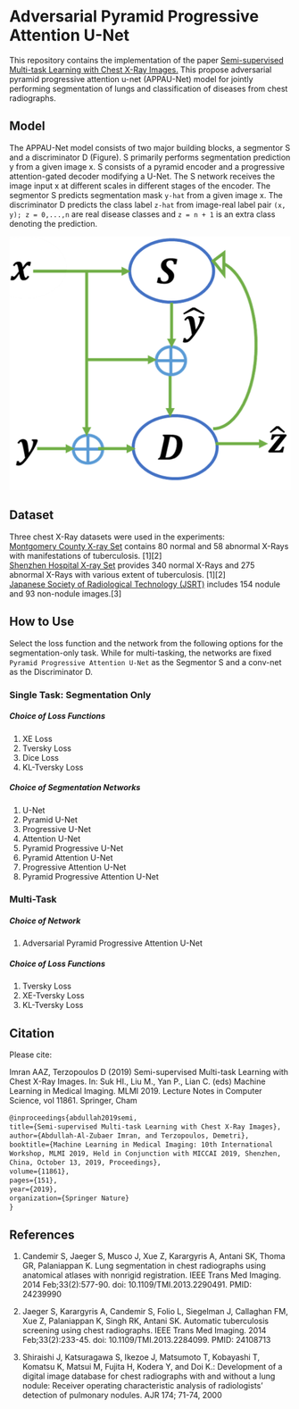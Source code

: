 # Adversarial Pyramid Progressive Attention U-Net
This repository contains the implementation of the paper <a href="https://link.springer.com/chapter/10.1007/978-3-030-32692-0_18">Semi-supervised Multi-task Learning with Chest X-Ray Images.</a> This propose adversarial pyramid progressive attention u-net (APPAU-Net) model for jointly performing segmentation of lungs and classification of diseases from chest radiographs. 


## Model
The APPAU-Net model consists of two major building blocks, a segmentor S and a discriminator D (Figure). S primarily performs segmentation prediction y from a given image x. S consists of a pyramid encoder and a progressive attention-gated decoder modifying a U-Net. The S network receives the image input x at different scales in different stages of the encoder. The segmentor S predicts segmentation mask `y-hat` from a given image x. The discriminator D predicts the class label `z-hat` from image-real label pair `(x, y); z = 0,...,n` are real disease classes and `z = n + 1` is an extra class denoting the prediction.

![](appaunet-final.png?raw=true)



## Dataset
Three chest X-Ray datasets were used in the experiments:<br>
<a href="http://academictorrents.com/details/ac786f74878a5775c81d490b23842fd4736bfe33">Montgomery County X-ray Set</a> contains 80 normal and 58 abnormal X-Rays with manifestations of tuberculosis. [1][2] <br>
<a href="http://academictorrents.com/details/462728e890bd37c05e9439c885df7afc36209cc8">Shenzhen Hospital X-ray Set</a> provides 340 normal X-Rays and 275 abnormal X-Rays with various extent of tuberculosis. [1][2] <br>
<a href="http://db.jsrt.or.jp/eng.php">Japanese Society of Radiological Technology (JSRT)</a> includes 154 nodule and 93 non-nodule images.[3]


## How to Use
Select the loss function and the network from the following options for the segmentation-only task. While for multi-tasking, the networks are fixed `Pyramid Progressive Attention U-Net` as the Segmentor S and a conv-net as the Discriminator D.

### Single Task: Segmentation Only
##### Choice of Loss Functions
<ol>
  <li>XE Loss</li>
  <li>Tversky Loss</li>
  <li>Dice Loss</li>
  <li>KL-Tversky Loss</li>
</ol>

##### Choice of Segmentation Networks
<ol>
  <li>U-Net</li>
  <li>Pyramid U-Net</li>
  <li>Progressive U-Net</li>
  <li>Attention U-Net</li>
  <li>Pyramid Progressive U-Net</li>
  <li>Pyramid Attention U-Net</li>
  <li>Progressive Attention U-Net</li>
  <li>Pyramid Progressive Attention U-Net</li>
</ol>

### Multi-Task
##### Choice of Network
<ol>
  <li>Adversarial Pyramid Progressive Attention U-Net</li>
</ol>

##### Choice of Loss Functions
<ol>
  <li>Tversky Loss</li>
  <li>XE-Tversky Loss</li>
  <li>KL-Tversky Loss</li>
</ol>



## Citation
Please cite:

Imran AAZ, Terzopoulos D (2019) Semi-supervised Multi-task Learning with Chest X-Ray Images. In: Suk HI., Liu M., Yan P., Lian C. (eds) Machine Learning in Medical Imaging. MLMI 2019. Lecture Notes in Computer Science, vol 11861. Springer, Cham

```
@inproceedings{abdullah2019semi,
title={Semi-supervised Multi-task Learning with Chest X-Ray Images},
author={Abdullah-Al-Zubaer Imran, and Terzopoulos, Demetri},
booktitle={Machine Learning in Medical Imaging: 10th International Workshop, MLMI 2019, Held in Conjunction with MICCAI 2019, Shenzhen, China, October 13, 2019, Proceedings},
volume={11861},
pages={151},
year={2019},
organization={Springer Nature}
}
```

## References
1. Candemir S, Jaeger S, Musco J, Xue Z, Karargyris A, Antani SK, Thoma GR, Palaniappan K. Lung segmentation in chest radiographs using anatomical atlases with nonrigid registration. IEEE Trans Med Imaging. 2014 Feb;33(2):577-90. doi: 10.1109/TMI.2013.2290491. PMID: 24239990

2. Jaeger S, Karargyris A, Candemir S, Folio L, Siegelman J, Callaghan FM, Xue Z, Palaniappan K, Singh RK, Antani SK. Automatic tuberculosis screening using chest radiographs. IEEE Trans Med Imaging. 2014 Feb;33(2):233-45. doi: 10.1109/TMI.2013.2284099. PMID: 24108713

3. Shiraishi J, Katsuragawa S, Ikezoe J, Matsumoto T, Kobayashi T, Komatsu K, Matsui M, Fujita H, Kodera Y, and Doi K.: Development of a digital image database for chest radiographs with and without a lung nodule: Receiver operating characteristic analysis of radiologists’ detection of pulmonary nodules. AJR 174; 71-74, 2000



